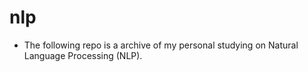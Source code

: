 # nlp

- The following repo is a archive of my personal studying on Natural Language Processing (NLP).
